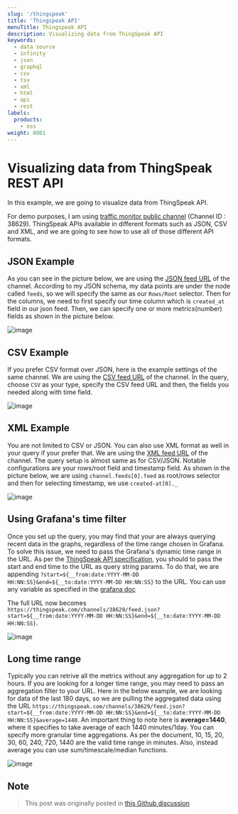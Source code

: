 ```yaml
---
slug: '/thingspeak'
title: 'Thingspeak API'
menuTitle: Thingspeak API
description: Visualizing data from ThingSpeak API
keywords:
  - data source
  - infinity
  - json
  - graphql
  - csv
  - tsv
  - xml
  - html
  - api
  - rest
labels:
  products:
    - oss
weight: 8001
---
```


# Visualizing data from ThingSpeak REST API

In this example, we are going to visualize data from ThingSpeak API.

For demo purposes, I am using [traffic monitor public channel](https://thingspeak.com/channels/38629) (Channel ID : 38629). ThingSpeak APIs available in different formats such as JSON, CSV and XML, and we are going to see how to use all of those different API formats.

## JSON Example

As you can see in the picture below, we are  using the [JSON feed URL](https://thingspeak.com/channels/38629/feed.json) of the channel. According to my JSON schema, my data points are under the node called `feeds`, so we will specify the same as our `Rows/Root` selector. Then for the columns, we need to first specify our time column which is `created_at` field in our json feed. Then, we can specify one or more metrics(number) fields as shown in the picture below.

![image](https://user-images.githubusercontent.com/153843/108479371-9030bb00-728d-11eb-8ae5-f186c78db64e.png#center)

## CSV Example

If you prefer CSV format over JSON, here is the example settings of the same channel. We are using the [CSV feed URL](https://thingspeak.com/channels/38629/feed.csv) of the channel. In the query, choose `CSV` as your type, specify the CSV feed URL and then, the fields you needed along with time field.

![image](https://user-images.githubusercontent.com/153843/108479976-4b595400-728e-11eb-868e-b2d550f496f3.png#center)

## XML Example

You are not limited to CSV or JSON. You can also use XML format as well in your query if your prefer that. We are using the [XML feed URL](https://thingspeak.com/channels/38629/feed.xml) of the channel. The query setup is almost same as for CSV/JSON. Notable configurations are your rows/root field and timestamp field. As shown in the picture below, we are using `channel.feeds[0].feed` as root/rows selector and then for selecting timestamp, we use `created-at[0]._`

![image](https://user-images.githubusercontent.com/153843/108480329-b99e1680-728e-11eb-91f3-38c5585477e2.png#center)

## Using Grafana's time filter

Once you set up the query, you may find that your are always querying recent data in the graphs, regardless of the time range chosen in Grafana. To solve this issue, we need to pass the Grafana's dynamic time range in the URL. As per the [ThingSpeak API specification](https://community.thingspeak.com/documentation%20.../api/), you should to pass the start and end time to the URL as query string params. To do that, we are appending `?start=${__from:date:YYYY-MM-DD HH:NN:SS}&end=${__to:date:YYYY-MM-DD HH:NN:SS}` to the URL. You can use any variable as specified in the [grafana doc](https://grafana.com/docs/grafana/latest/variables/variable-types/global-variables/)

The full URL now becomes `https://thingspeak.com/channels/38629/feed.json?start=${__from:date:YYYY-MM-DD HH:NN:SS}&end=${__to:date:YYYY-MM-DD HH:NN:SS}`.

![image](https://user-images.githubusercontent.com/153843/108482298-392ce500-7291-11eb-9137-888fc4b3515b.png#center#center)

## Long time range

Typically you can retrive all the metrics without any aggregation for up to 2 hours. If you are looking for a longer time range, you may need to pass an aggregation filter to your URL. Here in the below example, we are looking for data of the last 180 days, so we are pulling the aggregated data using the URL `https://thingspeak.com/channels/38629/feed.json?start=${__from:date:YYYY-MM-DD HH:NN:SS}&end=${__to:date:YYYY-MM-DD HH:NN:SS}&average=1440`. An important thing to note here is **average=1440**, where it specifies to take average of each 1440 minutes/1day. You can specify more granular time aggregations. As per the document, 10, 15, 20, 30, 60, 240, 720, 1440 are the valid time range in minutes. Also, instead average you can use sum/timescale/median functions.

![image](https://user-images.githubusercontent.com/153843/108484741-0cc69800-7294-11eb-956b-8dfb74123301.png#center)

## Note

> This post was originally posted in [this Github discussion](https://github.com/grafana/grafana-infinity-datasource/discussions/38)
